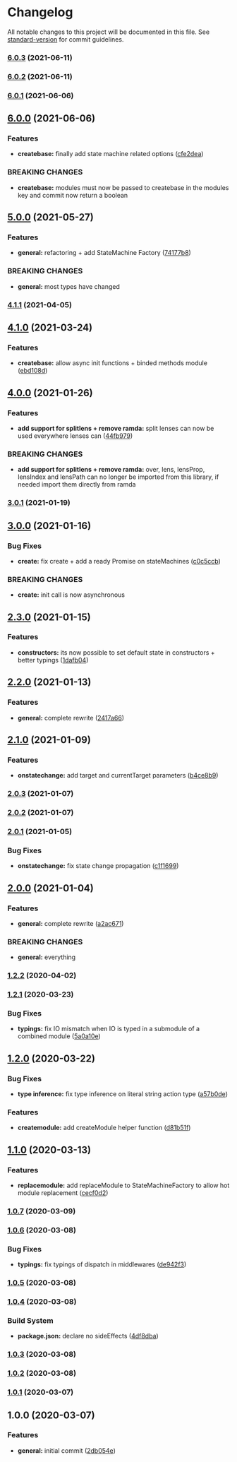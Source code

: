 # Changelog

All notable changes to this project will be documented in this file. See [standard-version](https://github.com/conventional-changelog/standard-version) for commit guidelines.

### [6.0.3](https://github.com/ezylean/makina/compare/v6.0.1...v6.0.3) (2021-06-11)

### [6.0.2](https://github.com/ezylean/makina/compare/v6.0.1...v6.0.2) (2021-06-11)

### [6.0.1](https://github.com/ezylean/makina/compare/v6.0.0...v6.0.1) (2021-06-06)



## [6.0.0](https://github.com/ezylean/makina/compare/v5.0.0...v6.0.0) (2021-06-06)


### Features

* **createbase:** finally add state machine related options ([cfe2dea](https://github.com/ezylean/makina/commit/cfe2dea))


### BREAKING CHANGES

* **createbase:** modules must now be passed to createbase in the modules key and commit now return a
boolean



## [5.0.0](https://github.com/ezylean/makina/compare/v4.1.1...v5.0.0) (2021-05-27)


### Features

* **general:** refactoring + add StateMachine Factory ([74177b8](https://github.com/ezylean/makina/commit/74177b8))


### BREAKING CHANGES

* **general:** most types have changed



### [4.1.1](https://github.com/ezylean/makina/compare/v4.1.0...v4.1.1) (2021-04-05)



## [4.1.0](https://github.com/ezylean/makina/compare/v4.0.0...v4.1.0) (2021-03-24)


### Features

* **createbase:** allow async init functions + binded methods module ([ebd108d](https://github.com/ezylean/makina/commit/ebd108d))



## [4.0.0](https://github.com/ezylean/makina/compare/v3.0.1...v4.0.0) (2021-01-26)


### Features

* **add support for splitlens + remove ramda:** split lenses can now be used everywhere lenses can ([44fb979](https://github.com/ezylean/makina/commit/44fb979))


### BREAKING CHANGES

* **add support for splitlens + remove ramda:** over, lens, lensProp, lensIndex and lensPath can no longer be imported from this
library, if needed import them directly from ramda



### [3.0.1](https://github.com/ezylean/makina/compare/v3.0.0...v3.0.1) (2021-01-19)



## [3.0.0](https://github.com/ezylean/makina/compare/v2.3.0...v3.0.0) (2021-01-16)


### Bug Fixes

* **create:** fix create + add a ready Promise on stateMachines ([c0c5ccb](https://github.com/ezylean/makina/commit/c0c5ccb))


### BREAKING CHANGES

* **create:** init call is now asynchronous



## [2.3.0](https://github.com/ezylean/makina/compare/v2.2.0...v2.3.0) (2021-01-15)


### Features

* **constructors:** its now possible to set default state in constructors + better typings ([1dafb04](https://github.com/ezylean/makina/commit/1dafb04))



## [2.2.0](https://github.com/ezylean/makina/compare/v2.1.0...v2.2.0) (2021-01-13)


### Features

* **general:** complete rewrite ([2417a66](https://github.com/ezylean/makina/commit/2417a66))



## [2.1.0](https://github.com/ezylean/makina/compare/v2.0.3...v2.1.0) (2021-01-09)


### Features

* **onstatechange:** add target and currentTarget parameters ([b4ce8b9](https://github.com/ezylean/makina/commit/b4ce8b9))



### [2.0.3](https://github.com/ezylean/makina/compare/v2.0.2...v2.0.3) (2021-01-07)



### [2.0.2](https://github.com/ezylean/makina/compare/v2.0.1...v2.0.2) (2021-01-07)



### [2.0.1](https://github.com/ezylean/makina/compare/v2.0.0...v2.0.1) (2021-01-05)


### Bug Fixes

* **onstatechange:** fix state change propagation ([c1f1699](https://github.com/ezylean/makina/commit/c1f1699))



## [2.0.0](https://github.com/ezylean/makina/compare/v1.2.2...v2.0.0) (2021-01-04)


### Features

* **general:** complete rewrite ([a2ac671](https://github.com/ezylean/makina/commit/a2ac671))


### BREAKING CHANGES

* **general:** everything



### [1.2.2](https://github.com/ezylean/makina/compare/v1.2.1...v1.2.2) (2020-04-02)



### [1.2.1](https://github.com/ezylean/makina/compare/v1.2.0...v1.2.1) (2020-03-23)


### Bug Fixes

* **typings:** fix IO mismatch when IO is typed in a submodule of a combined module ([5a0a10e](https://github.com/ezylean/makina/commit/5a0a10e))



## [1.2.0](https://github.com/ezylean/makina/compare/v1.1.0...v1.2.0) (2020-03-22)


### Bug Fixes

* **type inference:** fix type inference on literal string action type ([a57b0de](https://github.com/ezylean/makina/commit/a57b0de))


### Features

* **createmodule:** add createModule helper function ([d81b51f](https://github.com/ezylean/makina/commit/d81b51f))



## [1.1.0](https://github.com/ezylean/makina/compare/v1.0.7...v1.1.0) (2020-03-13)


### Features

* **replacemodule:** add replaceModule to StateMachineFactory to allow hot module replacement ([cecf0d2](https://github.com/ezylean/makina/commit/cecf0d2))



### [1.0.7](https://github.com/ezylean/makina/compare/v1.0.6...v1.0.7) (2020-03-09)



### [1.0.6](https://github.com/ezylean/makina/compare/v1.0.5...v1.0.6) (2020-03-08)


### Bug Fixes

* **typings:** fix typings of dispatch in middlewares ([de942f3](https://github.com/ezylean/makina/commit/de942f3))



### [1.0.5](https://github.com/ezylean/makina/compare/v1.0.4...v1.0.5) (2020-03-08)



### [1.0.4](https://github.com/ezylean/makina/compare/v1.0.3...v1.0.4) (2020-03-08)


### Build System

* **package.json:** declare no sideEffects ([4df8dba](https://github.com/ezylean/makina/commit/4df8dba))



### [1.0.3](https://github.com/ezylean/makina/compare/v1.0.2...v1.0.3) (2020-03-08)



### [1.0.2](https://github.com/ezylean/makina/compare/v1.0.1...v1.0.2) (2020-03-08)



### [1.0.1](https://github.com/ezylean/makina/compare/v1.0.0...v1.0.1) (2020-03-07)



## 1.0.0 (2020-03-07)


### Features

* **general:** initial commit ([2db054e](https://github.com/ezylean/makina/commit/2db054e))
